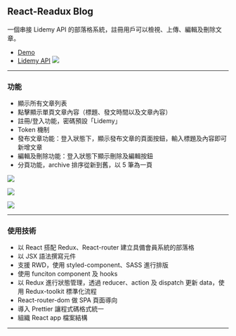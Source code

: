 ## React-Readux Blog
一個串接 Lidemy API 的部落格系統，註冊用戶可以檢視、上傳、編輯及刪除文章。
- [Demo](https://zoeaeen13.github.io/lidemy-week24-redux-blog/#/)
- [Lidemy API](https://github.com/Lidemy/lidemy-student-json-api-server)
![](https://i.imgur.com/WFnDbxX.gif)

---

### 功能
- 顯示所有文章列表
- 點擊顯示單頁文章內容（標題、發文時間以及文章內容）
- 註冊/登入功能，密碼預設「Lidemy」
- Token 機制
- 發布文章功能：登入狀態下，顯示發布文章的頁面按鈕，輸入標題及內容即可新增文章
- 編輯及刪除功能：登入狀態下顯示刪除及編輯按鈕
- 分頁功能，archive 排序從新到舊，以 5 筆為一頁

![](https://i.imgur.com/pFBBXTI.jpg)

![](https://i.imgur.com/HJNrABu.jpg)

![](https://i.imgur.com/8IckzGK.jpg)

---

### 使用技術
- 以 React 搭配 Redux、React-router 建立具備會員系統的部落格
- 以 JSX 語法撰寫元件
- 支援 RWD，使用 styled-component、SASS 進行排版
- 使用 funciton component 及 hooks
- 以 Redux 進行狀態管理，透過 reducer、action 及 dispatch 更新 data，使用 Redux-toolkit 標準化流程
- React-router-dom 做 SPA 頁面導向
- 導入 Prettier 讓程式碼格式統一
- 組織 React app 檔案結構

---
